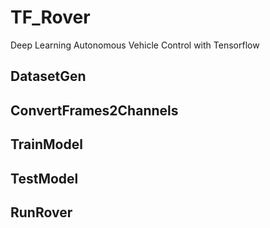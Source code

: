 # TF_Rover
Deep Learning Autonomous Vehicle Control with Tensorflow

## DatasetGen


## ConvertFrames2Channels


## TrainModel


## TestModel


## RunRover


